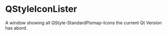 # QStyleIconLister
 A window showing all QStyle-StandardPixmap-Icons the current Qt Version has abord.
